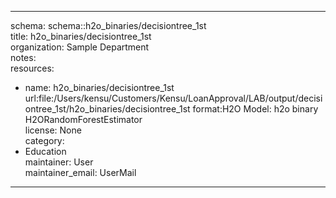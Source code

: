 


---  
schema: schema::h2o_binaries/decisiontree_1st  
title: h2o_binaries/decisiontree_1st  
organization: Sample Department  
notes:   
resources:  
- name: h2o_binaries/decisiontree_1st 
 url:file:/Users/kensu/Customers/Kensu/LoanApproval/LAB/output/decisiontree_1st/h2o_binaries/decisiontree_1st 
 format:H2O Model: h2o binary H2ORandomForestEstimator  
license: None  
category:
 - Education  
maintainer: User  
maintainer_email: UserMail  
---